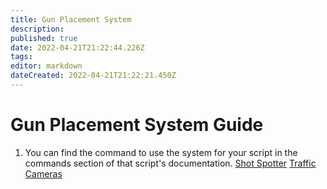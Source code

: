 ```yaml
---
title: Gun Placement System
description: 
published: true
date: 2022-04-21T21:22:44.226Z
tags: 
editor: markdown
dateCreated: 2022-04-21T21:22:21.450Z
---
```


# Gun Placement System Guide
1. You can find the command to use the system for your script in the commands section of that script's documentation.
[Shot Spotter](https://docs.sonoran.store/en/shot-spotter#commands)
[Traffic Cameras](https://docs.sonoran.store/en/speed-camera#commands)